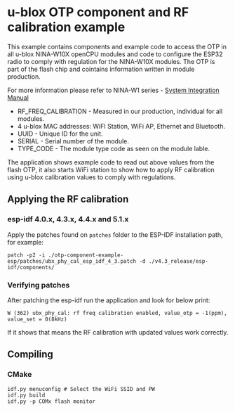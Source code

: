 # u-blox OTP component and RF calibration example

This example contains components and example code to access the OTP in all u-blox NINA-W10X openCPU modules and code to configure the ESP32 radio to comply with regulation for the NINA-W10X modules. The OTP is part of the flash chip and cointains information written in module production. 

For more information please refer to NINA-W1 series - [System Integration Manual](https://www.u-blox.com/docs/UBX-17005730)

- RF_FREQ_CALIBRATION - Measured in our production, individual for all modules. 
- 4 u-blox MAC addresses: WiFI Station, WiFi AP, Ethernet and Bluetooth.
- UUID - Unique ID for the unit.
- SERIAL - Serial number of the module.
- TYPE_CODE - The module type code as seen on the module lable.

The application shows example code to read out above values from the flash OTP, it also starts WiFi station to show how to apply RF calibration using u-blox calibration values to comply with regulations.

## Applying the RF calibration

### esp-idf 4.0.x, 4.3.x,  4.4.x and 5.1.x

Apply the patches found on `patches` folder to the ESP-IDF installation path, for example:

`patch -p2 -i ./otp-component-example-esp/patches/ubx_phy_cal_esp_idf_4_3.patch -d ./v4.3_release/esp-idf/components/`

### Verifying patches

After patching the esp-idf run the application and look for below print:

`W (362) ubx_phy_cal: rf freq calibration enabled, value_otp = -1(ppm), value_set = 0(8kHz)`

If it shows that means the RF calibration with updated values work correctly.

## Compiling

### CMake

```
idf.py menuconfig # Select the WiFi SSID and PW
idf.py build
idf.py -p COMx flash monitor
```